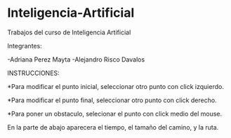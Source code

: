 # Inteligencia-Artificial
Trabajos del curso de Inteligencia Artificial

Integrantes:

-Adriana Perez Mayta
-Alejandro Risco Davalos

INSTRUCCIONES:

*Para modificar el punto inicial, seleccionar otro punto con click izquierdo.

*Para modificar el punto final, seleccionar otro punto con click derecho.

*Para poner un obstaculo, selecionar el punto con click medio del mouse. 

En la parte de abajo aparecera el tiempo, el tamaño del camino, y la ruta.

